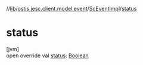 //[lib](../../../index.md)/[ostis.jesc.client.model.event](../index.md)/[ScEventImpl](index.md)/[status](status.md)

# status

[jvm]\
open override val [status](status.md): [Boolean](https://kotlinlang.org/api/latest/jvm/stdlib/kotlin/-boolean/index.html)
